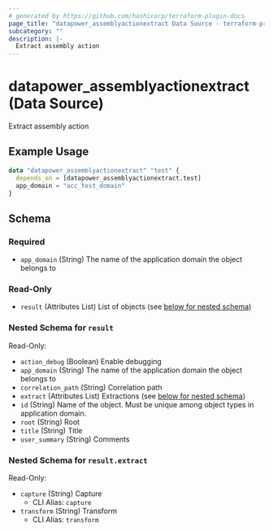 ```yaml
---
# generated by https://github.com/hashicorp/terraform-plugin-docs
page_title: "datapower_assemblyactionextract Data Source - terraform-provider-datapower"
subcategory: ""
description: |-
  Extract assembly action
---
```


# datapower_assemblyactionextract (Data Source)

Extract assembly action

## Example Usage

```terraform
data "datapower_assemblyactionextract" "test" {
  depends_on = [datapower_assemblyactionextract.test]
  app_domain = "acc_test_domain"
}
```

<!-- schema generated by tfplugindocs -->
## Schema

### Required

- `app_domain` (String) The name of the application domain the object belongs to

### Read-Only

- `result` (Attributes List) List of objects (see [below for nested schema](#nestedatt--result))

<a id="nestedatt--result"></a>
### Nested Schema for `result`

Read-Only:

- `action_debug` (Boolean) Enable debugging
- `app_domain` (String) The name of the application domain the object belongs to
- `correlation_path` (String) Correlation path
- `extract` (Attributes List) Extractions (see [below for nested schema](#nestedatt--result--extract))
- `id` (String) Name of the object. Must be unique among object types in application domain.
- `root` (String) Root
- `title` (String) Title
- `user_summary` (String) Comments

<a id="nestedatt--result--extract"></a>
### Nested Schema for `result.extract`

Read-Only:

- `capture` (String) Capture
  - CLI Alias: `capture`
- `transform` (String) Transform
  - CLI Alias: `transform`
